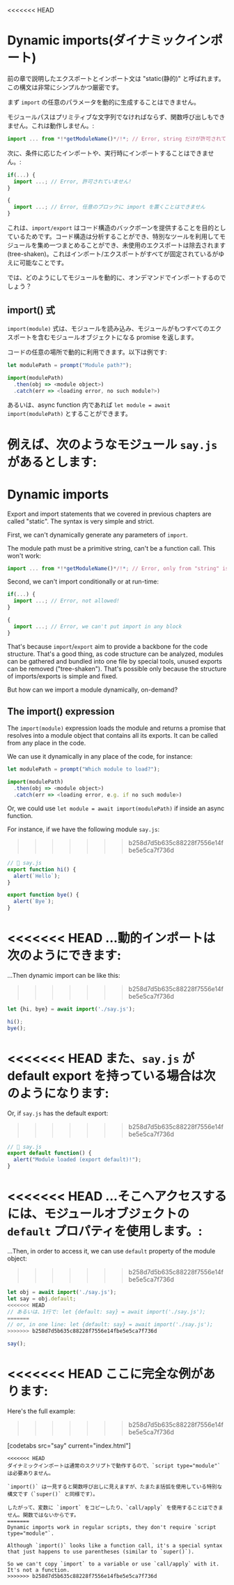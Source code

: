 <<<<<<< HEAD
# Dynamic imports(ダイナミックインポート)

前の章で説明したエクスポートとインポート文は "static(静的)" と呼ばれます。この構文は非常にシンプルかつ厳密です。

まず `import` の任意のパラメータを動的に生成することはできません。

モジュールパスはプリミティブな文字列でなければならず、関数呼び出しもできません。これは動作しません。:

```js
import ... from *!*getModuleName()*/!*; // Error, string だけが許可されています
```

次に、条件に応じたインポートや、実行時にインポートすることはできません。:

```js
if(...) {
  import ...; // Error, 許可されていません!
}

{
  import ...; // Error, 任意のブロックに import を置くことはできません
}
```

これは、`import/export` はコード構造のバックボーンを提供することを目的としているためです。コード構造は分析することができ、特別なツールを利用してモジュールを集め一つまとめることができ、未使用のエクスポートは除去されます(tree-shaken)。これはインポート/エクスポートがすべてが固定されているがゆえに可能なことです。

では、どのようにしてモジュールを動的に、オンデマンドでインポートするのでしょう？

## import() 式

`import(module)` 式は、モジュールを読み込み、モジュールがもつすべてのエクスポートを含むモジュールオブジェクトになる promise を返します。

コードの任意の場所で動的に利用できます。以下は例です:

```js run
let modulePath = prompt("Module path?");

import(modulePath)
  .then(obj => <module object>)
  .catch(err => <loading error, no such module?>)
```

あるいは、async function 内であれば `let module = await import(modulePath)` とすることができます。

例えば、次のようなモジュール `say.js` があるとします:
=======
# Dynamic imports

Export and import statements that we covered in previous chapters are called "static". The syntax is very simple and strict.

First, we can't dynamically generate any parameters of `import`.

The module path must be a primitive string, can't be a function call. This won't work:

```js
import ... from *!*getModuleName()*/!*; // Error, only from "string" is allowed
```

Second, we can't import conditionally or at run-time:

```js
if(...) {
  import ...; // Error, not allowed!
}

{
  import ...; // Error, we can't put import in any block
}
```

That's because `import`/`export` aim to provide a backbone for the code structure. That's a good thing, as code structure can be analyzed, modules can be gathered and bundled into one file by special tools, unused exports can be removed ("tree-shaken"). That's possible only because the structure of imports/exports is simple and fixed.

But how can we import a module dynamically, on-demand?

## The import() expression

The `import(module)` expression loads the module and returns a promise that resolves into a module object that contains all its exports. It can be called from any place in the code.

We can use it dynamically in any place of the code, for instance:

```js
let modulePath = prompt("Which module to load?");

import(modulePath)
  .then(obj => <module object>)
  .catch(err => <loading error, e.g. if no such module>)
```

Or, we could use `let module = await import(modulePath)` if inside an async function.

For instance, if we have the following module `say.js`:
>>>>>>> b258d7d5b635c88228f7556e14fbe5e5ca7f736d

```js
// 📁 say.js
export function hi() {
  alert(`Hello`);
}

export function bye() {
  alert(`Bye`);
}
```

<<<<<<< HEAD
...動的インポートは次のようにできます:
=======
...Then dynamic import can be like this:
>>>>>>> b258d7d5b635c88228f7556e14fbe5e5ca7f736d

```js
let {hi, bye} = await import('./say.js');

hi();
bye();
```

<<<<<<< HEAD
また、`say.js` が default export を持っている場合は次のようになります:
=======
Or, if `say.js` has the default export:
>>>>>>> b258d7d5b635c88228f7556e14fbe5e5ca7f736d

```js
// 📁 say.js
export default function() {
  alert("Module loaded (export default)!");
}
```

<<<<<<< HEAD
...そこへアクセスするには、モジュールオブジェクトの `default` プロパティを使用します。:
=======
...Then, in order to access it, we can use `default` property of the module object:
>>>>>>> b258d7d5b635c88228f7556e14fbe5e5ca7f736d

```js
let obj = await import('./say.js');
let say = obj.default;
<<<<<<< HEAD
// あるいは、1行で: let {default: say} = await import('./say.js');
=======
// or, in one line: let {default: say} = await import('./say.js');
>>>>>>> b258d7d5b635c88228f7556e14fbe5e5ca7f736d

say();
```

<<<<<<< HEAD
ここに完全な例があります:
=======
Here's the full example:
>>>>>>> b258d7d5b635c88228f7556e14fbe5e5ca7f736d

[codetabs src="say" current="index.html"]

```smart
<<<<<<< HEAD
ダイナミックインポートは通常のスクリプトで動作するので、`script type="module"` は必要ありません。
```

```smart
`import()` は一見すると関数呼び出しに見えますが、たまたま括弧を使用している特別な構文です（`super()` と同様です）。

したがって、変数に `import` をコピーしたり、`call/apply` を使用することはできません。関数ではないからです。
=======
Dynamic imports work in regular scripts, they don't require `script type="module"`.
```

```smart
Although `import()` looks like a function call, it's a special syntax that just happens to use parentheses (similar to `super()`).

So we can't copy `import` to a variable or use `call/apply` with it. It's not a function.
>>>>>>> b258d7d5b635c88228f7556e14fbe5e5ca7f736d
```
